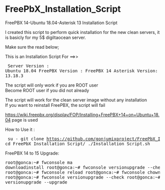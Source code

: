 # FreePbX_Installation_Script

FreePBX 14-Ubuntu 18.04-Asterisk 13 Installation Script

I created this script to perform quick installation for the new clean servers, it is basicly for my 5$ digiltaocean server. 

Make sure the read below;

This is an Installation Script For ==>>
<pre/>
Server Version : Ubuntu 18.04 
FreePBX Version : FreePBX 14 
Asterisk Version: Asterisk 13.18.3 
</pre>


The script will only work if you are ROOT user </br>
Become ROOT user if you did not already</br>

The script will work for the clean server image without any installation</br>
If you want to reinstall FreePBX, the script will fail


https://wiki.freepbx.org/display/FOP/Installing+FreePBX+14+on+Ubuntu+18.04 page is used


How to Use it :
<pre/>
su -
git clone https://github.com/gonjumixproject/FreePbX_Installation_Script
cd FreePbX_Installation_Script/
./Installation_Script.sh
</pre>

FreePBX 14 to 15 Upgrade:
<pre/>root@gonca:~# fwconsole ma downloadinstall
root@gonca:~# fwconsole versionupgrade --check
root@gonca:~# fwconsole reload
root@gonca:~# fwconsole chown
root@gonca:~# fwconsole versionupgrade --check
root@gonca:~# fwconsole versionupgrade --upgrade
</pre>
